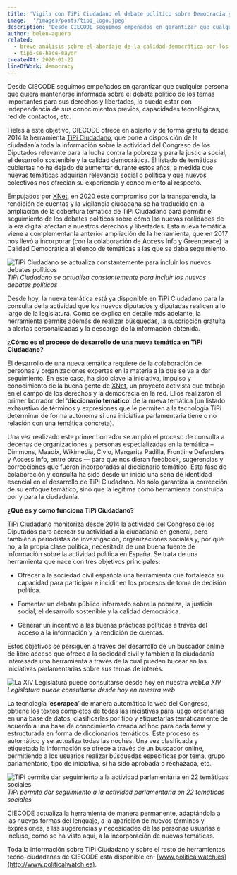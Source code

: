 ```yaml
---
title: 'Vigila con TiPi Ciudadano el debate político sobre Democracia y Derechos en la era digital'
image:  '/images/posts/tipi_logo.jpeg'
description: 'Desde CIECODE seguimos empeñados en garantizar que cualquier persona que quiera mantenerse informada sobre el debate político de los temas importantes para sus derechos y libertades...'
author: belen-aguero
related:
  - breve-análisis-sobre-el-abordaje-de-la-calidad-democrática-por-los-partidos-políticos-en-españa
  - tipi-se-hace-mayor
createdAt: 2020-01-22
lineOfWork: democracy
---
```



Desde CIECODE seguimos empeñados en garantizar que cualquier persona que quiera mantenerse informada sobre el debate político de los temas importantes para sus derechos y libertades, lo pueda estar con independencia de sus conocimientos previos, capacidades tecnológicas, red de contactos, etc.

Fieles a este objetivo, CIECODE ofrece en abierto y de forma gratuita desde 2014 la herramienta [TiPi Ciudadano](http://www.tipiciudadano.es), que pone a disposición de la ciudadanía toda la información sobre la actividad del Congreso de los Diputados relevante para la lucha contra la pobreza y para la justicia social, el desarrollo sostenible y la calidad democrática. El listado de temáticas cubiertas no ha dejado de aumentar durante estos años, a medida que nuevas temáticas adquirían relevancia social o política y que nuevos colectivos nos ofrecían su experiencia y conocimiento al respecto.

Empujados por [XNet](https://xnet-x.net/), en 2020 este compromiso por la transparencia, la rendición de cuentas y la vigilancia ciudadana se ha traducido en la ampliación de la cobertura temática de TiPi Ciudadano para permitir el seguimiento de los debates políticos sobre cómo las nuevas realidades de la era digital afectan a nuestros derechos y libertades. Esta nueva temática viene a complementar la anterior ampliación de la herramienta, que en 2017 nos llevó a incorporar (con la colaboración de Access Info y Greenpeace) la Calidad Democrática al elenco de temáticas a las que se daba seguimiento.

![TiPi Ciudadano se actualiza constantemente para incluir los nuevos debates políticos](/images/posts/tipi-banner.png)*TiPi Ciudadano se actualiza constantemente para incluir los nuevos debates políticos*

Desde hoy, la nueva temática está ya disponible en TiPi Ciudadano para la consulta de la actividad que los nuevos diputados y diputadas realicen a lo largo de la legislatura. Como se explica en detalle más adelante, la herramienta permite además de realizar búsquedas, la suscripción gratuíta a alertas personalizadas y la descarga de la información obtenida.

**¿Cómo es el proceso de desarrollo de una nueva temática en TiPi Ciudadano?**

El desarrollo de una nueva temática requiere de la colaboración de personas y organizaciones expertas en la materia a la que se va a dar seguimiento. En este caso, ha sido clave la iniciativa, impulso y conocimiento de la buena gente de [XNet](https://xnet-x.net/), un proyecto activista que trabaja en el campo de los derechos y la democracia en la red. Ellos realizaron el primer borrador del ‘**diccionario temático**’ de la nueva temática (un listado exhaustivo de términos y expresiones que le permiten a la tecnología TiPi determinar de forma autónoma si una iniciativa parlamentaria tiene o no relación con una temática concreta).

Una vez realizado este primer borrador se amplió el proceso de consulta a decenas de organizaciones y personas especializadas en la temática –Dimmons, Maadix, Wikimedia, Civio, Margarita Padilla, Frontline Defenders y Access Info, entre otras — para que nos dieran feedback, sugerencias y correcciones que fueron incorporadas al diccionario temático. Esta fase de colaboración y consulta ha sido desde un inicio una seña de identidad esencial en el desarrollo de TiPi Ciudadano. No sólo garantiza la corrección de su enfoque temático, sino que la legitima como herramienta construida por y para la ciudadanía.

**¿Qué es y cómo funciona TiPi Ciudadano?**

TiPi Ciudadano monitoriza desde 2014 la actividad del Congreso de los Diputados para acercar su actividad a la ciudadanía en general, pero también a periodistas de investigación, organizaciones sociales y, por qué no, a la propia clase política, necesitada de una buena fuente de información sobre la actividad política en España. Se trata de una herramienta que nace con tres objetivos principales:

* Ofrecer a la sociedad civil española una herramienta que fortalezca su capacidad para participar e incidir en los procesos de toma de decisión política.

* Fomentar un debate público informado sobre la pobreza, la justicia social, el desarrollo sostenible y la calidad democrática.

* Generar un incentivo a las buenas prácticas políticas a través del acceso a la información y la rendición de cuentas.

Estos objetivos se persiguen a través del desarrollo de un buscador online de libre acceso que ofrece a la sociedad civil y también a la ciudadanía interesada una herramienta a través de la cual pueden bucear en las iniciativas parlamentarias sobre sus temas de interés.

![La XIV Legislatura puede consultarse desde hoy en nuestra web](/images/posts/tipigif.gif)*La XIV Legislatura puede consultarse desde hoy en nuestra web*

La tecnología ‘**escrapea**’ de manera automática la web del Congreso, obtiene los textos completos de todas las iniciativas para luego ordenarlas en una base de datos, clasificarlas por tipo y etiquetarlas temáticamente de acuerdo a una base de conocimiento creada ad hoc para cada tema y estructurada en forma de diccionarios temáticos. Este proceso es automático y se actualiza todas las noches. Una vez clasificada y etiquetada la información se ofrece a través de un buscador online, permitiendo a los usuarios realizar búsquedas específicas por tema, grupo parlamentario, tipo de iniciativa, si ha sido aprobada o rechazada, etc.

![TiPi permite dar seguimiento a la actividad parlamentaria en 22 temáticas sociales](/images/posts/tipi_process.png)*TiPi permite dar seguimiento a la actividad parlamentaria en 22 temáticas sociales*

CIECODE actualiza la herramienta de manera permanente, adaptándola a las nuevas formas del lenguaje, a la aparición de nuevos términos y expresiones, a las sugerencias y necesidades de las personas usuarias e incluso, como se ha visto aquí, a la incorporación de nuevas temáticas.

Toda la información sobre TiPi Ciudadano y sobre el resto de herramientas tecno-ciudadanas de CIECODE está disponible en: [www.politicalwatch.es](http://www.politicalwatch.es).
